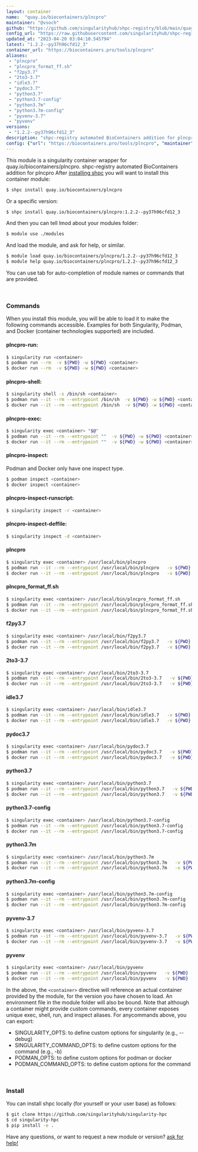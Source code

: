 ```yaml
---
layout: container
name:  "quay.io/biocontainers/plncpro"
maintainer: "@vsoch"
github: "https://github.com/singularityhub/shpc-registry/blob/main/quay.io/biocontainers/plncpro/container.yaml"
config_url: "https://raw.githubusercontent.com/singularityhub/shpc-registry/main/quay.io/biocontainers/plncpro/container.yaml"
updated_at: "2023-04-20 03:04:10.545794"
latest: "1.2.2--py37h96cfd12_3"
container_url: "https://biocontainers.pro/tools/plncpro"
aliases:
 - "plncpro"
 - "plncpro_format_ff.sh"
 - "f2py3.7"
 - "2to3-3.7"
 - "idle3.7"
 - "pydoc3.7"
 - "python3.7"
 - "python3.7-config"
 - "python3.7m"
 - "python3.7m-config"
 - "pyvenv-3.7"
 - "pyvenv"
versions:
 - "1.2.2--py37h96cfd12_3"
description: "shpc-registry automated BioContainers addition for plncpro"
config: {"url": "https://biocontainers.pro/tools/plncpro", "maintainer": "@vsoch", "description": "shpc-registry automated BioContainers addition for plncpro", "latest": {"1.2.2--py37h96cfd12_3": "sha256:acc9acd73f65eb7343634cfb4e776e9e4a9ea8485df4c16eaeb1fc9a56c6bc6c"}, "tags": {"1.2.2--py37h96cfd12_3": "sha256:acc9acd73f65eb7343634cfb4e776e9e4a9ea8485df4c16eaeb1fc9a56c6bc6c"}, "docker": "quay.io/biocontainers/plncpro", "aliases": {"plncpro": "/usr/local/bin/plncpro", "plncpro_format_ff.sh": "/usr/local/bin/plncpro_format_ff.sh", "f2py3.7": "/usr/local/bin/f2py3.7", "2to3-3.7": "/usr/local/bin/2to3-3.7", "idle3.7": "/usr/local/bin/idle3.7", "pydoc3.7": "/usr/local/bin/pydoc3.7", "python3.7": "/usr/local/bin/python3.7", "python3.7-config": "/usr/local/bin/python3.7-config", "python3.7m": "/usr/local/bin/python3.7m", "python3.7m-config": "/usr/local/bin/python3.7m-config", "pyvenv-3.7": "/usr/local/bin/pyvenv-3.7", "pyvenv": "/usr/local/bin/pyvenv"}}
---
```


This module is a singularity container wrapper for quay.io/biocontainers/plncpro.
shpc-registry automated BioContainers addition for plncpro
After [installing shpc](#install) you will want to install this container module:


```bash
$ shpc install quay.io/biocontainers/plncpro
```

Or a specific version:

```bash
$ shpc install quay.io/biocontainers/plncpro:1.2.2--py37h96cfd12_3
```

And then you can tell lmod about your modules folder:

```bash
$ module use ./modules
```

And load the module, and ask for help, or similar.

```bash
$ module load quay.io/biocontainers/plncpro/1.2.2--py37h96cfd12_3
$ module help quay.io/biocontainers/plncpro/1.2.2--py37h96cfd12_3
```

You can use tab for auto-completion of module names or commands that are provided.

<br>

### Commands

When you install this module, you will be able to load it to make the following commands accessible.
Examples for both Singularity, Podman, and Docker (container technologies supported) are included.

#### plncpro-run:

```bash
$ singularity run <container>
$ podman run --rm  -v ${PWD} -w ${PWD} <container>
$ docker run --rm  -v ${PWD} -w ${PWD} <container>
```

#### plncpro-shell:

```bash
$ singularity shell -s /bin/sh <container>
$ podman run --it --rm --entrypoint /bin/sh  -v ${PWD} -w ${PWD} <container>
$ docker run --it --rm --entrypoint /bin/sh  -v ${PWD} -w ${PWD} <container>
```

#### plncpro-exec:

```bash
$ singularity exec <container> "$@"
$ podman run --it --rm --entrypoint ""  -v ${PWD} -w ${PWD} <container> "$@"
$ docker run --it --rm --entrypoint ""  -v ${PWD} -w ${PWD} <container> "$@"
```

#### plncpro-inspect:

Podman and Docker only have one inspect type.

```bash
$ podman inspect <container>
$ docker inspect <container>
```

#### plncpro-inspect-runscript:

```bash
$ singularity inspect -r <container>
```

#### plncpro-inspect-deffile:

```bash
$ singularity inspect -d <container>
```


#### plncpro

```bash
$ singularity exec <container> /usr/local/bin/plncpro
$ podman run --it --rm --entrypoint /usr/local/bin/plncpro   -v ${PWD} -w ${PWD} <container> -c " $@"
$ docker run --it --rm --entrypoint /usr/local/bin/plncpro   -v ${PWD} -w ${PWD} <container> -c " $@"
```


#### plncpro_format_ff.sh

```bash
$ singularity exec <container> /usr/local/bin/plncpro_format_ff.sh
$ podman run --it --rm --entrypoint /usr/local/bin/plncpro_format_ff.sh   -v ${PWD} -w ${PWD} <container> -c " $@"
$ docker run --it --rm --entrypoint /usr/local/bin/plncpro_format_ff.sh   -v ${PWD} -w ${PWD} <container> -c " $@"
```


#### f2py3.7

```bash
$ singularity exec <container> /usr/local/bin/f2py3.7
$ podman run --it --rm --entrypoint /usr/local/bin/f2py3.7   -v ${PWD} -w ${PWD} <container> -c " $@"
$ docker run --it --rm --entrypoint /usr/local/bin/f2py3.7   -v ${PWD} -w ${PWD} <container> -c " $@"
```


#### 2to3-3.7

```bash
$ singularity exec <container> /usr/local/bin/2to3-3.7
$ podman run --it --rm --entrypoint /usr/local/bin/2to3-3.7   -v ${PWD} -w ${PWD} <container> -c " $@"
$ docker run --it --rm --entrypoint /usr/local/bin/2to3-3.7   -v ${PWD} -w ${PWD} <container> -c " $@"
```


#### idle3.7

```bash
$ singularity exec <container> /usr/local/bin/idle3.7
$ podman run --it --rm --entrypoint /usr/local/bin/idle3.7   -v ${PWD} -w ${PWD} <container> -c " $@"
$ docker run --it --rm --entrypoint /usr/local/bin/idle3.7   -v ${PWD} -w ${PWD} <container> -c " $@"
```


#### pydoc3.7

```bash
$ singularity exec <container> /usr/local/bin/pydoc3.7
$ podman run --it --rm --entrypoint /usr/local/bin/pydoc3.7   -v ${PWD} -w ${PWD} <container> -c " $@"
$ docker run --it --rm --entrypoint /usr/local/bin/pydoc3.7   -v ${PWD} -w ${PWD} <container> -c " $@"
```


#### python3.7

```bash
$ singularity exec <container> /usr/local/bin/python3.7
$ podman run --it --rm --entrypoint /usr/local/bin/python3.7   -v ${PWD} -w ${PWD} <container> -c " $@"
$ docker run --it --rm --entrypoint /usr/local/bin/python3.7   -v ${PWD} -w ${PWD} <container> -c " $@"
```


#### python3.7-config

```bash
$ singularity exec <container> /usr/local/bin/python3.7-config
$ podman run --it --rm --entrypoint /usr/local/bin/python3.7-config   -v ${PWD} -w ${PWD} <container> -c " $@"
$ docker run --it --rm --entrypoint /usr/local/bin/python3.7-config   -v ${PWD} -w ${PWD} <container> -c " $@"
```


#### python3.7m

```bash
$ singularity exec <container> /usr/local/bin/python3.7m
$ podman run --it --rm --entrypoint /usr/local/bin/python3.7m   -v ${PWD} -w ${PWD} <container> -c " $@"
$ docker run --it --rm --entrypoint /usr/local/bin/python3.7m   -v ${PWD} -w ${PWD} <container> -c " $@"
```


#### python3.7m-config

```bash
$ singularity exec <container> /usr/local/bin/python3.7m-config
$ podman run --it --rm --entrypoint /usr/local/bin/python3.7m-config   -v ${PWD} -w ${PWD} <container> -c " $@"
$ docker run --it --rm --entrypoint /usr/local/bin/python3.7m-config   -v ${PWD} -w ${PWD} <container> -c " $@"
```


#### pyvenv-3.7

```bash
$ singularity exec <container> /usr/local/bin/pyvenv-3.7
$ podman run --it --rm --entrypoint /usr/local/bin/pyvenv-3.7   -v ${PWD} -w ${PWD} <container> -c " $@"
$ docker run --it --rm --entrypoint /usr/local/bin/pyvenv-3.7   -v ${PWD} -w ${PWD} <container> -c " $@"
```


#### pyvenv

```bash
$ singularity exec <container> /usr/local/bin/pyvenv
$ podman run --it --rm --entrypoint /usr/local/bin/pyvenv   -v ${PWD} -w ${PWD} <container> -c " $@"
$ docker run --it --rm --entrypoint /usr/local/bin/pyvenv   -v ${PWD} -w ${PWD} <container> -c " $@"
```



In the above, the `<container>` directive will reference an actual container provided
by the module, for the version you have chosen to load. An environment file in the
module folder will also be bound. Note that although a container
might provide custom commands, every container exposes unique exec, shell, run, and
inspect aliases. For anycommands above, you can export:

 - SINGULARITY_OPTS: to define custom options for singularity (e.g., --debug)
 - SINGULARITY_COMMAND_OPTS: to define custom options for the command (e.g., -b)
 - PODMAN_OPTS: to define custom options for podman or docker
 - PODMAN_COMMAND_OPTS: to define custom options for the command

<br>

### Install

You can install shpc locally (for yourself or your user base) as follows:

```bash
$ git clone https://github.com/singularityhub/singularity-hpc
$ cd singularity-hpc
$ pip install -e .
```

Have any questions, or want to request a new module or version? [ask for help!](https://github.com/singularityhub/singularity-hpc/issues)